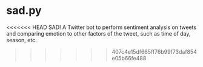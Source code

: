 # sad.py
<<<<<<< HEAD
SAD! A Twitter bot to perform sentiment analysis on tweets and comparing emotion to other factors of the tweet, such as time of day, season, etc.
>>>>>>> 407c4e15df665ff76b99f73daf854e05b66fe488
